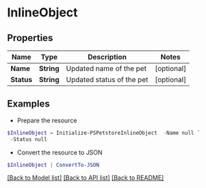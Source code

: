 # InlineObject
## Properties

Name | Type | Description | Notes
------------ | ------------- | ------------- | -------------
**Name** | **String** | Updated name of the pet | [optional] 
**Status** | **String** | Updated status of the pet | [optional] 

## Examples

- Prepare the resource
```powershell
$InlineObject = Initialize-PSPetstoreInlineObject  -Name null `
 -Status null
```

- Convert the resource to JSON
```powershell
$InlineObject | ConvertTo-JSON
```

[[Back to Model list]](../README.md#documentation-for-models) [[Back to API list]](../README.md#documentation-for-api-endpoints) [[Back to README]](../README.md)


